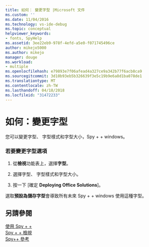```yaml
---
title: 如何： 變更字型 |Microsoft 文件
ms.custom: ''
ms.date: 11/04/2016
ms.technology: vs-ide-debug
ms.topic: conceptual
helpviewer_keywords:
- fonts, SpyHelp
ms.assetid: 3ee22eb9-978f-4efd-a5e0-f071745496ce
author: mikejo5000
ms.author: mikejo
manager: douge
ms.workload:
- multiple
ms.openlocfilehash: e79893e7f06afead4a327ce9a342b77f6acb8ca9
ms.sourcegitcommit: 3d10b93eb5b326639f3e5c19b9e6a8d1ba078de1
ms.translationtype: MT
ms.contentlocale: zh-TW
ms.lasthandoff: 04/18/2018
ms.locfileid: "31472233"
---
```

# <a name="how-to-change-fonts"></a>如何：變更字型
您可以變更字型、 字型樣式和字型大小，Spy + + windows。  
  
### <a name="to-change-font-options"></a>若要變更字型選項  
  
1.  從**檢視**功能表上，選擇**字型**。  
  
2.  選擇字型、 字型樣式和字型大小。  
  
3.  按一下 [確定 **Deploying Office Solutions**]。  
  
 選取**預設為儲存字型**會導致所有未來 Spy + + windows 使用這種字型。  
  
## <a name="see-also"></a>另請參閱  
 [使用 Spy + +](../debugger/using-spy-increment.md)   
 [Spy + + 檢視](../debugger/spy-increment-views.md)   
 [Spy++ 參考](../debugger/spy-increment-reference.md)